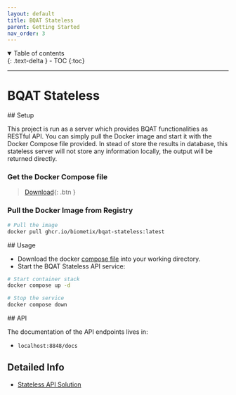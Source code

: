 ```yaml
---
layout: default
title: BQAT Stateless
parent: Getting Started
nav_order: 3
---
```


<details open markdown="block">
  <summary>
    Table of contents
  </summary>
  {: .text-delta }
- TOC
{:toc}
</details>

---

# BQAT Stateless

<a name="setup">
## Setup

This project is run as a server which provides BQAT functionalities as RESTful API. You can simply pull the Docker image and start it with the Docker Compose file provided. In stead of store the results in database, this stateless server will not store any information locally, the output will be returned directly.

### Get the Docker Compose file

> [Download](https://raw.githubusercontent.com/Biometix/bqat-stateless/main/compose.yaml){: .btn }

### Pull the Docker Image from Registry

``` sh
# Pull the image
docker pull ghcr.io/biometix/bqat-stateless:latest
```

<!-- ### _Or_ Build the Image Locally

``` sh
# Clone the repo
git clone https://github.com/Biometix/bqat-stateless.git

# Build the image
docker compose build
``` -->

<a name="usage">
## Usage

+ Download the docker [compose file](https://raw.githubusercontent.com/Biometix/bqat-stateless/main/compose.yaml) into your working directory.
+ Start the BQAT Stateless API service:

``` sh
# Start container stack
docker compose up -d

# Stop the service
docker compose down
```
<a name="api">
## API

The documentation of the API endpoints lives in:

* `localhost:8848/docs`


## Detailed Info
+ [Stateless API Solution](https://biometix.github.io/solutions/stateless.html)
